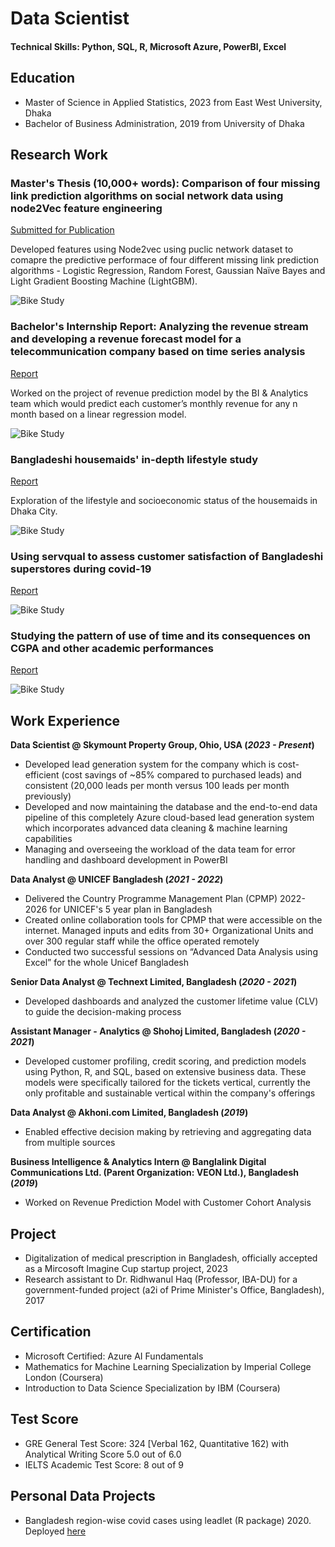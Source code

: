 # Data Scientist

#### Technical Skills: Python, SQL, R, Microsoft Azure, PowerBI, Excel

## Education
- Master of Science in Applied Statistics, 2023 from East West University, Dhaka								       		
- Bachelor of Business Administration, 2019 from University of Dhaka

## Research Work
### Master's Thesis (10,000+ words): Comparison of four missing link prediction algorithms on social network data using node2Vec feature engineering
[Submitted for Publication](https://www.mdpi.com/1424-8220/22/8/3048)

Developed features using Node2vec using puclic network dataset to comapre the predictive performace of four different missing link prediction algorithms - Logistic Regression, Random Forest, Gaussian Naïve Bayes and Light Gradient Boosting Machine (LightGBM).

![Bike Study](/assets/img/bike_study.jpeg)

### Bachelor's Internship Report: Analyzing the revenue stream and developing a revenue forecast model for a telecommunication company based on time series analysis
[Report](https://www.mdpi.com/1424-8220/22/11/4240)

Worked on the project of revenue prediction model by the BI & Analytics team which would predict each customer’s monthly revenue for any n month based on a linear regression model.

![Bike Study](/assets/img/bike_study.jpeg)

### Bangladeshi housemaids' in-depth lifestyle study
[Report](https://www.mdpi.com/1424-8220/22/11/4240)

Exploration of the lifestyle and socioeconomic status of the housemaids in Dhaka City.

![Bike Study](/assets/img/bike_study.jpeg)

### Using servqual to assess customer satisfaction of Bangladeshi superstores during covid-19
[Report](https://www.mdpi.com/1424-8220/22/11/4240)

![Bike Study](/assets/img/bike_study.jpeg)

### Studying the pattern of use of time and its consequences on CGPA and other academic performances
[Report](https://www.mdpi.com/1424-8220/22/11/4240)

![Bike Study](/assets/img/bike_study.jpeg)

## Work Experience
**Data Scientist @ Skymount Property Group, Ohio, USA (_2023 - Present_)**
- Developed lead generation system for the company which is cost-efficient (cost savings of ~85% compared to purchased leads) and consistent (20,000 leads per month versus 100 leads per month previously)
- Developed and now maintaining the database and the end-to-end data pipeline of this completely Azure cloud-based lead generation system which incorporates advanced data cleaning & machine learning capabilities
- Managing and overseeing the workload of the data team for error handling and dashboard development in PowerBI

**Data Analyst @ UNICEF Bangladesh (_2021 - 2022_)**
- Delivered the Country Programme Management Plan (CPMP) 2022-2026 for UNICEF's 5 year plan in Bangladesh
- Created online collaboration tools for CPMP that were accessible on the internet. Managed inputs and edits from 30+ Organizational Units and over 300 regular staff while the office operated remotely
- Conducted two successful sessions on “Advanced Data Analysis using Excel” for the whole Unicef Bangladesh

**Senior Data Analyst @ Technext Limited, Bangladesh (_2020 - 2021_)**
- Developed dashboards and analyzed the customer lifetime value (CLV) to guide the decision-making process

**Assistant Manager - Analytics @ Shohoj Limited, Bangladesh (_2020 - 2021_)**
- Developed customer profiling, credit scoring, and prediction models using Python, R, and SQL, based on extensive business data. These models were specifically tailored for the tickets vertical, currently the only profitable and sustainable vertical within the company's offerings

**Data Analyst @ Akhoni.com Limited, Bangladesh (_2019_)**
- Enabled effective decision making by retrieving and aggregating data from multiple sources

**Business Intelligence & Analytics Intern @ Banglalink Digital Communications Ltd. (Parent Organization: VEON Ltd.), Bangladesh (_2019_)**
- Worked on Revenue Prediction Model with Customer Cohort Analysis

## Project
- Digitalization of medical prescription in Bangladesh, officially accepted as a Mircosoft Imagine Cup startup project, 2023
- Research assistant to Dr. Ridhwanul Haq (Professor, IBA-DU) for a government-funded project (a2i of Prime Minister's Office, Bangladesh), 2017

## Certification
- Microsoft Certified: Azure AI Fundamentals
- Mathematics for Machine Learning Specialization by Imperial College London (Coursera)
- Introduction to Data Science Specialization by IBM (Coursera)

## Test Score
- GRE General Test Score: 324 [Verbal 162, Quantitative 162) with Analytical Writing Score 5.0 out of 6.0
- IELTS Academic Test Score: 8 out of 9

## Personal Data Projects
- Bangladesh region-wise covid cases using leadlet (R package) 2020. Deployed [here](https://arafkhan03.github.io/BangladeshRegionWiseCovidCases/BDCovidCasesRegionwise.html)
